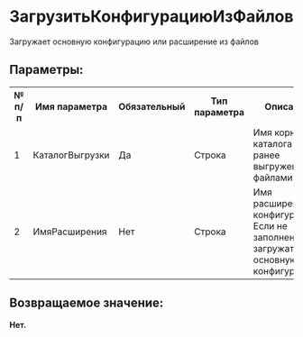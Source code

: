 ﻿
<h1>ЗагрузитьКонфигурациюИзФайлов</h1>
<p class="funcdesc">Загружает основную конфигурацию или расширение из файлов<br /></p><h2>Параметры:</h2><table>
<tr>
  <th height="16" width="10%"><b>№ п/п</b></th>
  <th height="16" width="20%"><b>Имя параметра</b></th>
  <th height="16" width="10%"><b>Обязательный</b></th>
  <th height="16" width="20%"><b>Тип параметра</b></th>
  <th height="16" width="40%"><b>Описание</b></th>	
</tr><tr>
  <td >1</td>
  <td >КаталогВыгрузки</td>
  <td >Да</td>
  <td >Строка</td>
  <td >Имя корневого каталога с ранее выгруженными файлами</td>	
</tr><tr>
  <td >2</td>
  <td >ИмяРасширения</td>
  <td >Нет</td>
  <td >Строка</td>
  <td >Имя расширения конфигурации. Если не заполнено, то загружать
в основную конфигурацию</td>	
</tr></table><h2>Возвращаемое значение:</h2>
<b>Нет. </b><br />
